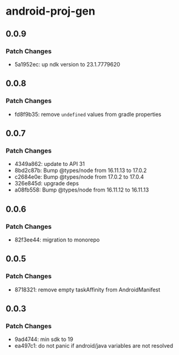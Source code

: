 # android-proj-gen

## 0.0.9

### Patch Changes

- 5a1952ec: up ndk version to 23.1.7779620

## 0.0.8

### Patch Changes

- fd8f9b35: remove `undefined` values from gradle properties

## 0.0.7

### Patch Changes

- 4349a862: update to API 31
- 8bd2c87b: Bump @types/node from 16.11.13 to 17.0.2
- c2684e0e: Bump @types/node from 17.0.2 to 17.0.4
- 326e845d: upgrade deps
- a08fb558: Bump @types/node from 16.11.12 to 16.11.13

## 0.0.6

### Patch Changes

- 82f3ee44: migration to monorepo

## 0.0.5

### Patch Changes

- 8718321: remove empty taskAffinity from AndroidManifest

## 0.0.3

### Patch Changes

- 9ad4744: min sdk to 19
- ea497c1: do not panic if android/java variables are not resolved
